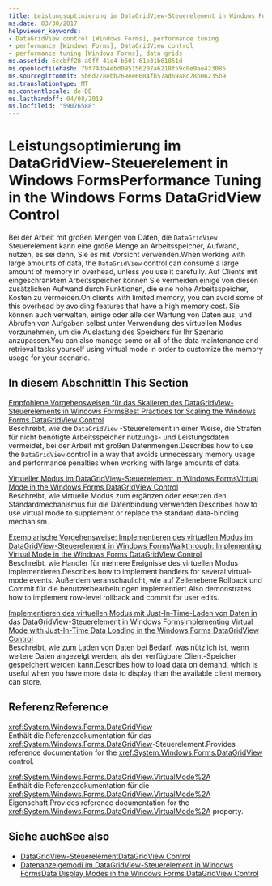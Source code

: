 ```yaml
---
title: Leistungsoptimierung im DataGridView-Steuerelement in Windows Forms
ms.date: 03/30/2017
helpviewer_keywords:
- DataGridView control [Windows Forms], performance tuning
- performance [Windows Forms], DataGridView control
- performance tuning [Windows Forms], data grids
ms.assetid: 6ccbff28-a0ff-41e4-b601-61b31b61851d
ms.openlocfilehash: 79f74db4ebd095156207a6218f59c0e9ae423085
ms.sourcegitcommit: 5b6d778ebb269ee6684fb57ad69a8c28b06235b9
ms.translationtype: MT
ms.contentlocale: de-DE
ms.lasthandoff: 04/08/2019
ms.locfileid: "59076588"
---
```

# <a name="performance-tuning-in-the-windows-forms-datagridview-control"></a><span data-ttu-id="6ae45-102">Leistungsoptimierung im DataGridView-Steuerelement in Windows Forms</span><span class="sxs-lookup"><span data-stu-id="6ae45-102">Performance Tuning in the Windows Forms DataGridView Control</span></span>
<span data-ttu-id="6ae45-103">Bei der Arbeit mit großen Mengen von Daten, die `DataGridView` Steuerelement kann eine große Menge an Arbeitsspeicher, Aufwand, nutzen, es sei denn, Sie es mit Vorsicht verwenden.</span><span class="sxs-lookup"><span data-stu-id="6ae45-103">When working with large amounts of data, the `DataGridView` control can consume a large amount of memory in overhead, unless you use it carefully.</span></span> <span data-ttu-id="6ae45-104">Auf Clients mit eingeschränktem Arbeitsspeicher können Sie vermeiden einige von diesen zusätzlichen Aufwand durch Funktionen, die eine hohe Arbeitsspeicher, Kosten zu vermeiden.</span><span class="sxs-lookup"><span data-stu-id="6ae45-104">On clients with limited memory, you can avoid some of this overhead by avoiding features that have a high memory cost.</span></span> <span data-ttu-id="6ae45-105">Sie können auch verwalten, einige oder alle der Wartung von Daten aus, und Abrufen von Aufgaben selbst unter Verwendung des virtuellen Modus vorzunehmen, um die Auslastung des Speichers für Ihr Szenario anzupassen.</span><span class="sxs-lookup"><span data-stu-id="6ae45-105">You can also manage some or all of the data maintenance and retrieval tasks yourself using virtual mode in order to customize the memory usage for your scenario.</span></span>  
  
## <a name="in-this-section"></a><span data-ttu-id="6ae45-106">In diesem Abschnitt</span><span class="sxs-lookup"><span data-stu-id="6ae45-106">In This Section</span></span>  
 [<span data-ttu-id="6ae45-107">Empfohlene Vorgehensweisen für das Skalieren des DataGridView-Steuerelements in Windows Forms</span><span class="sxs-lookup"><span data-stu-id="6ae45-107">Best Practices for Scaling the Windows Forms DataGridView Control</span></span>](best-practices-for-scaling-the-windows-forms-datagridview-control.md)  
 <span data-ttu-id="6ae45-108">Beschreibt, wie die `DataGridView` -Steuerelement in einer Weise, die Strafen für nicht benötigte Arbeitsspeicher nutzungs- und Leistungsdaten vermeidet, bei der Arbeit mit großen Datenmengen.</span><span class="sxs-lookup"><span data-stu-id="6ae45-108">Describes how to use the `DataGridView` control in a way that avoids unnecessary memory usage and performance penalties when working with large amounts of data.</span></span>  
  
 [<span data-ttu-id="6ae45-109">Virtueller Modus im DataGridView-Steuerelement in Windows Forms</span><span class="sxs-lookup"><span data-stu-id="6ae45-109">Virtual Mode in the Windows Forms DataGridView Control</span></span>](virtual-mode-in-the-windows-forms-datagridview-control.md)  
 <span data-ttu-id="6ae45-110">Beschreibt, wie virtuelle Modus zum ergänzen oder ersetzen den Standardmechanismus für die Datenbindung verwenden.</span><span class="sxs-lookup"><span data-stu-id="6ae45-110">Describes how to use virtual mode to supplement or replace the standard data-binding mechanism.</span></span>  
  
 [<span data-ttu-id="6ae45-111">Exemplarische Vorgehensweise: Implementieren des virtuellen Modus im DataGridView-Steuerelement in Windows Forms</span><span class="sxs-lookup"><span data-stu-id="6ae45-111">Walkthrough: Implementing Virtual Mode in the Windows Forms DataGridView Control</span></span>](implementing-virtual-mode-wf-datagridview-control.md)  
 <span data-ttu-id="6ae45-112">Beschreibt, wie Handler für mehrere Ereignisse des virtuellen Modus implementieren.</span><span class="sxs-lookup"><span data-stu-id="6ae45-112">Describes how to implement handlers for several virtual-mode events.</span></span> <span data-ttu-id="6ae45-113">Außerdem veranschaulicht, wie auf Zeilenebene Rollback und Commit für die benutzerbearbeitungen implementiert.</span><span class="sxs-lookup"><span data-stu-id="6ae45-113">Also demonstrates how to implement row-level rollback and commit for user edits.</span></span>  
  
 [<span data-ttu-id="6ae45-114">Implementieren des virtuellen Modus mit Just-In-Time-Laden von Daten in das DataGridView-Steuerelement in Windows Forms</span><span class="sxs-lookup"><span data-stu-id="6ae45-114">Implementing Virtual Mode with Just-In-Time Data Loading in the Windows Forms DataGridView Control</span></span>](implementing-virtual-mode-jit-data-loading-in-the-datagrid.md)  
 <span data-ttu-id="6ae45-115">Beschreibt, wie zum Laden von Daten bei Bedarf, was nützlich ist, wenn weitere Daten angezeigt werden, als der verfügbare Client-Speicher gespeichert werden kann.</span><span class="sxs-lookup"><span data-stu-id="6ae45-115">Describes how to load data on demand, which is useful when you have more data to display than the available client memory can store.</span></span>  
  
## <a name="reference"></a><span data-ttu-id="6ae45-116">Referenz</span><span class="sxs-lookup"><span data-stu-id="6ae45-116">Reference</span></span>  
 <xref:System.Windows.Forms.DataGridView>  
 <span data-ttu-id="6ae45-117">Enthält die Referenzdokumentation für das <xref:System.Windows.Forms.DataGridView>-Steuerelement.</span><span class="sxs-lookup"><span data-stu-id="6ae45-117">Provides reference documentation for the <xref:System.Windows.Forms.DataGridView> control.</span></span>  
  
 <xref:System.Windows.Forms.DataGridView.VirtualMode%2A>  
 <span data-ttu-id="6ae45-118">Enthält die Referenzdokumentation für die <xref:System.Windows.Forms.DataGridView.VirtualMode%2A> Eigenschaft.</span><span class="sxs-lookup"><span data-stu-id="6ae45-118">Provides reference documentation for the <xref:System.Windows.Forms.DataGridView.VirtualMode%2A> property.</span></span>  
  
## <a name="see-also"></a><span data-ttu-id="6ae45-119">Siehe auch</span><span class="sxs-lookup"><span data-stu-id="6ae45-119">See also</span></span>

- [<span data-ttu-id="6ae45-120">DataGridView-Steuerelement</span><span class="sxs-lookup"><span data-stu-id="6ae45-120">DataGridView Control</span></span>](datagridview-control-windows-forms.md)
- [<span data-ttu-id="6ae45-121">Datenanzeigemodi im DataGridView-Steuerelement in Windows Forms</span><span class="sxs-lookup"><span data-stu-id="6ae45-121">Data Display Modes in the Windows Forms DataGridView Control</span></span>](data-display-modes-in-the-windows-forms-datagridview-control.md)
